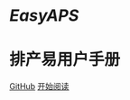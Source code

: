 <!--![logo](1.png) 图标-->
# *EasyAPS*
# **排产易用户手册**
[GitHub](https://github.com/lht802/EasyAPS)
[开始阅读](/README)
